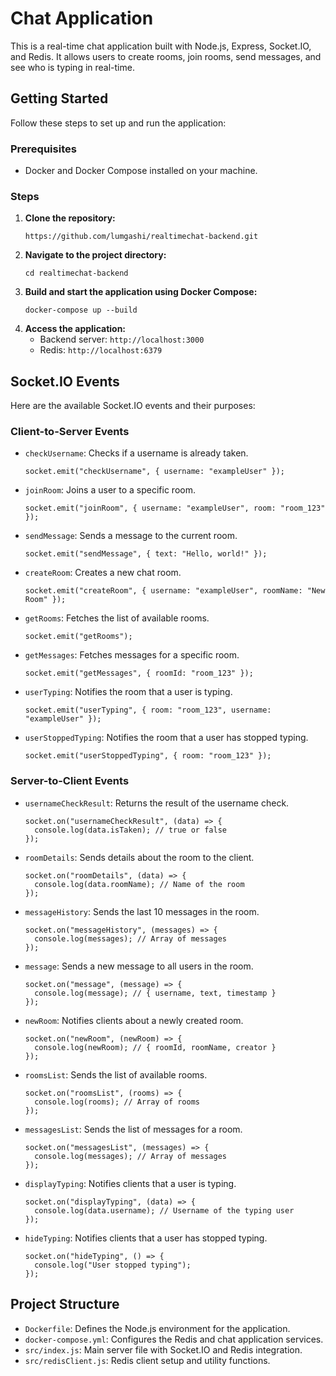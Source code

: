 <body>
  <h1>Chat Application</h1>
  <p>
    This is a real-time chat application built with Node.js, Express, Socket.IO, and Redis. It allows users to create rooms, join rooms, send messages, and see who is typing in real-time.
  </p>

  <div class="section">
    <h2>Getting Started</h2>
    <p>Follow these steps to set up and run the application:</p>
    <h3>Prerequisites</h3>
    <ul>
      <li>Docker and Docker Compose installed on your machine.</li>
    </ul>
    <h3>Steps</h3>
    <ol>
      <li>
        <strong>Clone the repository:</strong>
        <pre><code>https://github.com/lumgashi/realtimechat-backend.git</code></pre>
      </li>
      <li>
        <strong>Navigate to the project directory:</strong>
        <pre><code>cd realtimechat-backend</code></pre>
      </li>
      <li>
        <strong>Build and start the application using Docker Compose:</strong>
        <pre><code>docker-compose up --build</code></pre>
      </li>
      <li>
        <strong>Access the application:</strong>
        <ul>
          <li>Backend server: <code>http://localhost:3000</code></li>
          <li>Redis: <code>http://localhost:6379</code></li>
        </ul>
      </li>
    </ol>
  </div>

  <div class="section">
    <h2>Socket.IO Events</h2>
    <p>Here are the available Socket.IO events and their purposes:</p>
    <h3>Client-to-Server Events</h3>
    <ul>
      <li>
        <code>checkUsername</code>: Checks if a username is already taken.
        <pre><code>socket.emit("checkUsername", { username: "exampleUser" });</code></pre>
      </li>
      <li>
        <code>joinRoom</code>: Joins a user to a specific room.
        <pre><code>socket.emit("joinRoom", { username: "exampleUser", room: "room_123" });</code></pre>
      </li>
      <li>
        <code>sendMessage</code>: Sends a message to the current room.
        <pre><code>socket.emit("sendMessage", { text: "Hello, world!" });</code></pre>
      </li>
      <li>
        <code>createRoom</code>: Creates a new chat room.
        <pre><code>socket.emit("createRoom", { username: "exampleUser", roomName: "New Room" });</code></pre>
      </li>
      <li>
        <code>getRooms</code>: Fetches the list of available rooms.
        <pre><code>socket.emit("getRooms");</code></pre>
      </li>
      <li>
        <code>getMessages</code>: Fetches messages for a specific room.
        <pre><code>socket.emit("getMessages", { roomId: "room_123" });</code></pre>
      </li>
      <li>
        <code>userTyping</code>: Notifies the room that a user is typing.
        <pre><code>socket.emit("userTyping", { room: "room_123", username: "exampleUser" });</code></pre>
      </li>
      <li>
        <code>userStoppedTyping</code>: Notifies the room that a user has stopped typing.
        <pre><code>socket.emit("userStoppedTyping", { room: "room_123" });</code></pre>
      </li>
    </ul>
    <h3>Server-to-Client Events</h3>
    <ul>
      <li>
        <code>usernameCheckResult</code>: Returns the result of the username check.
        <pre><code>socket.on("usernameCheckResult", (data) => {
  console.log(data.isTaken); // true or false
});</code></pre>
      </li>
      <li>
        <code>roomDetails</code>: Sends details about the room to the client.
        <pre><code>socket.on("roomDetails", (data) => {
  console.log(data.roomName); // Name of the room
});</code></pre>
      </li>
      <li>
        <code>messageHistory</code>: Sends the last 10 messages in the room.
        <pre><code>socket.on("messageHistory", (messages) => {
  console.log(messages); // Array of messages
});</code></pre>
      </li>
      <li>
        <code>message</code>: Sends a new message to all users in the room.
        <pre><code>socket.on("message", (message) => {
  console.log(message); // { username, text, timestamp }
});</code></pre>
      </li>
      <li>
        <code>newRoom</code>: Notifies clients about a newly created room.
        <pre><code>socket.on("newRoom", (newRoom) => {
  console.log(newRoom); // { roomId, roomName, creator }
});</code></pre>
      </li>
      <li>
        <code>roomsList</code>: Sends the list of available rooms.
        <pre><code>socket.on("roomsList", (rooms) => {
  console.log(rooms); // Array of rooms
});</code></pre>
      </li>
      <li>
        <code>messagesList</code>: Sends the list of messages for a room.
        <pre><code>socket.on("messagesList", (messages) => {
  console.log(messages); // Array of messages
});</code></pre>
      </li>
      <li>
        <code>displayTyping</code>: Notifies clients that a user is typing.
        <pre><code>socket.on("displayTyping", (data) => {
  console.log(data.username); // Username of the typing user
});</code></pre>
      </li>
      <li>
        <code>hideTyping</code>: Notifies clients that a user has stopped typing.
        <pre><code>socket.on("hideTyping", () => {
  console.log("User stopped typing");
});</code></pre>
      </li>
    </ul>
  </div>

  <div class="section">
    <h2>Project Structure</h2>
    <ul>
      <li><code>Dockerfile</code>: Defines the Node.js environment for the application.</li>
      <li><code>docker-compose.yml</code>: Configures the Redis and chat application services.</li>
      <li><code>src/index.js</code>: Main server file with Socket.IO and Redis integration.</li>
      <li><code>src/redisClient.js</code>: Redis client setup and utility functions.</li>
    </ul>
  </div>
</body>
</html>
